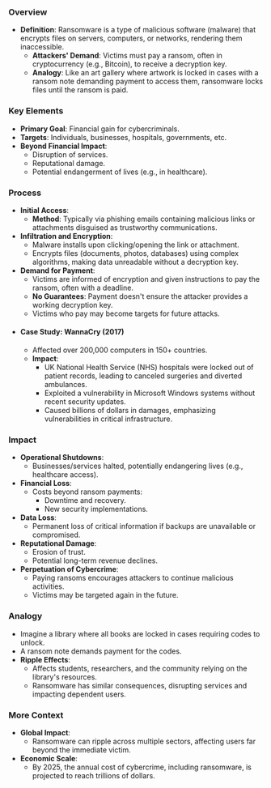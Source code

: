 ### Overview
- **Definition**: Ransomware is a type of malicious software (malware) that encrypts files on servers, computers, or networks, rendering them inaccessible.
	- **Attackers' Demand**: Victims must pay a ransom, often in cryptocurrency (e.g., Bitcoin), to receive a decryption key.
	- **Analogy**: Like an art gallery where artwork is locked in cases with a ransom note demanding payment to access them, ransomware locks files until the ransom is paid.



### Key Elements
- **Primary Goal**: Financial gain for cybercriminals.
- **Targets**: Individuals, businesses, hospitals, governments, etc.
- **Beyond Financial Impact**:
    - Disruption of services.
    - Reputational damage.
    - Potential endangerment of lives (e.g., in healthcare).



### Process
- **Initial Access**:
    - **Method**: Typically via phishing emails containing malicious links or attachments disguised as trustworthy communications.
- **Infiltration and Encryption**:
    - Malware installs upon clicking/opening the link or attachment.
    - Encrypts files (documents, photos, databases) using complex algorithms, making data unreadable without a decryption key.
- **Demand for Payment**:
    - Victims are informed of encryption and given instructions to pay the ransom, often with a deadline.
    - **No Guarantees**: Payment doesn't ensure the attacker provides a working decryption key.
    - Victims who pay may become targets for future attacks.
- #### Case Study: WannaCry (2017)
	- Affected over 200,000 computers in 150+ countries.
	- **Impact**:
	    - UK National Health Service (NHS) hospitals were locked out of patient records, leading to canceled surgeries and diverted ambulances.
	    - Exploited a vulnerability in Microsoft Windows systems without recent security updates.
	    - Caused billions of dollars in damages, emphasizing vulnerabilities in critical infrastructure.



### Impact
- **Operational Shutdowns**:
    - Businesses/services halted, potentially endangering lives (e.g., healthcare access).
- **Financial Loss**:
    - Costs beyond ransom payments:
        - Downtime and recovery.
        - New security implementations.
- **Data Loss**:
    - Permanent loss of critical information if backups are unavailable or compromised.
- **Reputational Damage**:
    - Erosion of trust.
    - Potential long-term revenue declines.
- **Perpetuation of Cybercrime**:
    - Paying ransoms encourages attackers to continue malicious activities.
    - Victims may be targeted again in the future.



### Analogy
- Imagine a library where all books are locked in cases requiring codes to unlock.
- A ransom note demands payment for the codes.
- **Ripple Effects**:
    - Affects students, researchers, and the community relying on the library's resources.
    - Ransomware has similar consequences, disrupting services and impacting dependent users.



### More Context
- **Global Impact**:
    - Ransomware can ripple across multiple sectors, affecting users far beyond the immediate victim.
- **Economic Scale**:
    - By 2025, the annual cost of cybercrime, including ransomware, is projected to reach trillions of dollars.